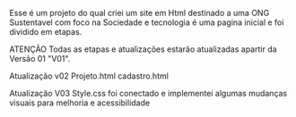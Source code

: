 Esse é um projeto do qual criei um site em Html destinado a uma ONG Sustentavel com foco na Sociedade e tecnologia 
é uma pagina inicial e foi dividido em  etapas.


ATENÇÃO
Todas as etapas e atualizações estarão atualizadas apartir da  Versão 01 "V01".

Atualização v02
Projeto.html
cadastro.html

Atualização V03
Style.css foi conectado e implementei algumas mudanças visuais para melhoria e acessibilidade 

